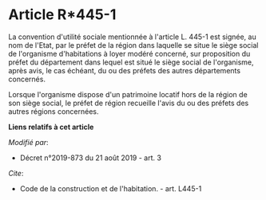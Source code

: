 # Article R*445-1

La convention d'utilité sociale mentionnée à l'article L. 445-1 est signée, au nom de l'Etat, par le préfet de la région dans
laquelle se situe le siège social de l'organisme d'habitations à loyer modéré concerné, sur proposition du préfet du
département dans lequel est situé le siège social de l'organisme, après avis, le cas échéant, du ou des préfets des autres
départements concernés. 

Lorsque l'organisme dispose d'un patrimoine locatif hors de la région de son siège social, le préfet de région recueille
l'avis du ou des préfets des autres régions concernées.

**Liens relatifs à cet article**

_Modifié par_:

  - Décret n°2019-873 du 21 août 2019 - art. 3

_Cite_:

  - Code de la construction et de l'habitation. - art. L445-1
